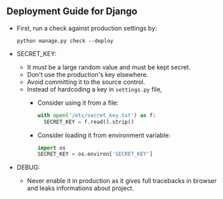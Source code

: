 ## Deployment Guide for Django

* First, run a check against production settings by:
    ```shell script
    python manage.py check --deploy
    ```
  
* SECRET_KEY:
    * It must be a large random value and must be kept secret.
    * Don't use the production's key elsewhere.
    * Avoid committing it to the source control.
    * Instead of hardcoding a key in `settings.py` file,
        * Consider using it from a file:
            ```python
            with open('/etc/secret_key.txt') as f:
              SECRET_KEY = f.read().strip()
            ``` 
          
        * Consider loading it from environment variable:
            ```python
            import os
            SECRET_KEY = os.environ['SECRET_KEY']
            ``` 
* DEBUG:
    * Never enable it in production as it gives full tracebacks in browser and leaks informations about project.